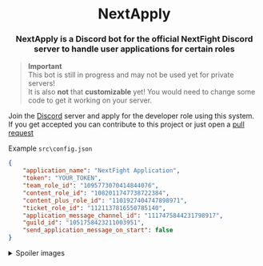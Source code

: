 <div align="center">
	<h1>NextApply</h1>
	<h3>NextApply is a Discord bot for the official NextFight Discord server to handle user applications for certain roles</h3>
</div>

> **Important**  
> This bot is still in progress and may not be used yet for private servers!<br>
> It is also **not** that **customizable** yet! You would need to change some code to get it working on your server.

Join the [Discord](https://discord.gg/ZXvGT8uMD3) server and apply for the developer role using this system.
If you get accepted you can contribute to this project or just open a [pull request](https://github.com/NextFightNetwork/NextApply/pulls)

Example `src\config.json`

```json
{
	"application_name": "NextFight Application",
	"token": "YOUR_TOKEN",
	"team_role_id": "1095773070414844076",
	"content_role_id": "1082011747738722384",
	"content_plus_role_id": "1101927404747898971",
	"ticket_role_id": "1121137816550785140",
	"application_message_channel_id": "1117475844231798917",
	"guild_id": "1051758423211003951",
	"send_application_message_on_start": false
}
```

<details>
<summary>Spoiler images</summary>
<img src="https://cdn.discordapp.com/attachments/1052241511795937381/1117774875977863178/image.png">
<img src="https://media.discordapp.net/attachments/1052241511795937381/1118186496357310494/image.png?width=657&height=670">
<img src="https://media.discordapp.net/attachments/1052241511795937381/1118186477428428870/image.png?width=857&height=458">
</details>

